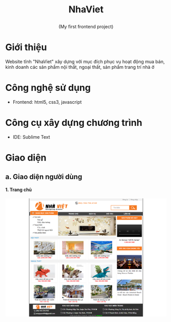 # <p align="center">NhaViet</p>
<p align="center">
	(My first frontend project)
</p>

# Giới thiệu
Website tĩnh "NhaViet" xây dựng với mục đích phục vụ hoạt động mua bán, kinh doanh các sản phẩm nội thất, ngoại thất, sản phẩm trang trí nhà ở

# Công nghệ sử dụng
- Frontend: html5, css3, javascript

# Công cụ xây dựng chương trình
- IDE: Sublime Text

# Giao diện
## a. Giao diện người dùng ##

#### 1. Trang chủ

<p align="left">
	<img src="image_test/trangchu.png">
</p>
